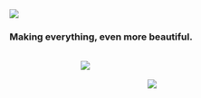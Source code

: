 <img src = "http://i.imgur.com/SUYdGzw.png?1">
<br>
<h3>Making everything, even more beautiful.</h3>

&nbsp;&nbsp;&nbsp;&nbsp;&nbsp;&nbsp;&nbsp;&nbsp;&nbsp;&nbsp;&nbsp;&nbsp;&nbsp;&nbsp;&nbsp;&nbsp;&nbsp;&nbsp;&nbsp;&nbsp;
&nbsp;&nbsp;&nbsp;&nbsp;&nbsp;&nbsp;&nbsp;&nbsp;&nbsp;&nbsp;&nbsp;&nbsp;&nbsp;&nbsp;&nbsp;&nbsp;&nbsp;&nbsp;&nbsp;&nbsp;  
&nbsp;&nbsp;&nbsp;&nbsp;&nbsp;&nbsp;&nbsp;&nbsp;&nbsp;&nbsp;&nbsp;&nbsp;&nbsp;&nbsp;&nbsp;&nbsp;&nbsp;&nbsp;&nbsp;&nbsp;&nbsp;&nbsp;&nbsp;&nbsp;&nbsp;&nbsp;&nbsp;&nbsp;&nbsp;&nbsp;&nbsp; <img src = "http://i.imgur.com/wKI9v4e.png?1">
<br>
<center><img src = "http://i.imgur.com/R4ZuFjJ.png?1"></center>